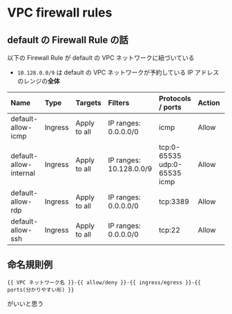 # VPC firewall rules







## default の Firewall Rule の話

以下の Firewall Rule が default の VPC ネットワークに紐づいている

+ `10.128.0.0/9` は default の VPC ネットワークが予約している IP アドレスのレンジの**全体**


Name | Type | Targets | Filters | Protocols / ports | Action | Priority | Network | Logs
:- | :- | :- | :- | :- | :- | :- | :- | :- 
default-allow-icmp | Ingress | Apply to all | IP ranges: 0.0.0.0/0 | icmp | Allow | 65534 | default | Off
default-allow-internal | Ingress | Apply to all | IP ranges: 10.128.0.0/9 | tcp:0-65535<br>udp:0-65535<br>icmp | Allow | 65534 | default | Off
default-allow-rdp | Ingress | Apply to all | IP ranges: 0.0.0.0/0 | tcp:3389 | Allow | 65534 | default | Off
default-allow-ssh | Ingress | Apply to all | IP ranges: 0.0.0.0/0 | tcp:22 | Allow | 65534 | default | Off



## 命名規則例

```
{{ VPC ネットワーク名 }}-{{ allow/deny }}-{{ ingress/egress }}-{{ ports(分かりやすい形) }}
```

がいいと思う
